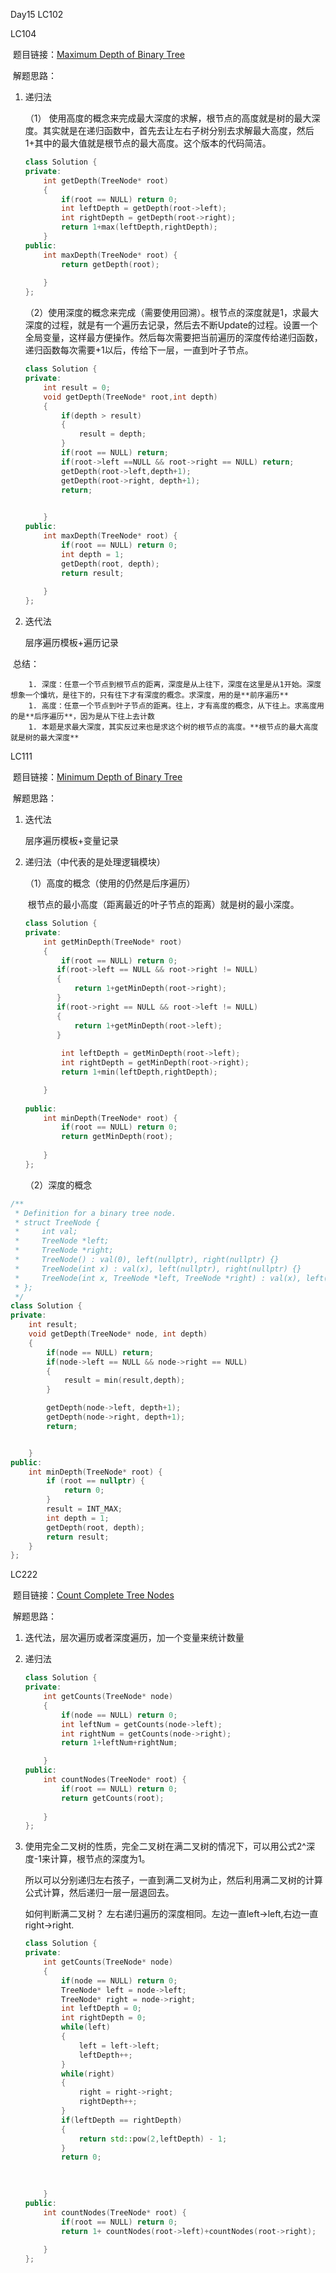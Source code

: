 Day15 LC102



LC104

​	题目链接：[Maximum Depth of Binary Tree](https://leetcode.com/problems/maximum-depth-of-binary-tree/)

​	解题思路：

  1. 递归法

       （1） 使用高度的概念来完成最大深度的求解，根节点的高度就是树的最大深度。其实就是在递归函数中，首先去让左右子树分别去求解最大高度，然后1+其中的最大值就是根节点的最大高度。这个版本的代码简洁。

     ```C++
     class Solution {
     private:
         int getDepth(TreeNode* root)
         {
             if(root == NULL) return 0;
             int leftDepth = getDepth(root->left);
             int rightDepth = getDepth(root->right);
             return 1+max(leftDepth,rightDepth);
         }
     public:
         int maxDepth(TreeNode* root) {
             return getDepth(root);
             
         }
     };
     ```

      （2）使用深度的概念来完成（需要使用回溯）。根节点的深度就是1，求最大深度的过程，就是有一个遍历去记录，然后去不断Update的过程。设置一个全局变量，这样最方便操作。然后每次需要把当前遍历的深度传给递归函数，递归函数每次需要+1以后，传给下一层，一直到叶子节点。

     ```C++
     class Solution {
     private: 
         int result = 0;
         void getDepth(TreeNode* root,int depth)
         {
             if(depth > result)
             {
                 result = depth;
             }
             if(root == NULL) return;
             if(root->left ==NULL && root->right == NULL) return;
             getDepth(root->left,depth+1);
             getDepth(root->right, depth+1);
             return;
             
     
         }
     public:
         int maxDepth(TreeNode* root) {
             if(root == NULL) return 0;
             int depth = 1;
             getDepth(root, depth);
             return result;
             
         }
     };
     ```

     

     

  2. 迭代法

     层序遍历模板+遍历记录



​	总结：

		1. 深度：任意一个节点到根节点的距离，深度是从上往下，深度在这里是从1开始。深度想象一个馕坑，是往下的，只有往下才有深度的概念。求深度，用的是**前序遍历**
		1. 高度：任意一个节点到叶子节点的距离。往上，才有高度的概念，从下往上。求高度用的是**后序遍历**，因为是从下往上去计数
		1. 本题是求最大深度，其实反过来也是求这个树的根节点的高度。**根节点的最大高度就是树的最大深度**





LC111

​	题目链接：[Minimum Depth of Binary Tree](https://leetcode.com/problems/minimum-depth-of-binary-tree/)

​	解题思路：
  1. 迭代法

     层序遍历模板+变量记录

  2. 递归法（中代表的是处理逻辑模块）

     （1）高度的概念（使用的仍然是后序遍历）

     ​	根节点的最小高度（距离最近的叶子节点的距离）就是树的最小深度。

       

     ```C++
     class Solution {
     private:
         int getMinDepth(TreeNode* root)
         {
             if(root == NULL) return 0;
            if(root->left == NULL && root->right != NULL)
            {
                return 1+getMinDepth(root->right);
            }
            if(root->right == NULL && root->left != NULL)
            {
                return 1+getMinDepth(root->left);
            }
             
             int leftDepth = getMinDepth(root->left);
             int rightDepth = getMinDepth(root->right);
             return 1+min(leftDepth,rightDepth);
     
         }
         
     public:
         int minDepth(TreeNode* root) {
             if(root == NULL) return 0;
             return getMinDepth(root);
             
         }
     };
     ```
     
     
     （2）深度的概念

```C++
/**
 * Definition for a binary tree node.
 * struct TreeNode {
 *     int val;
 *     TreeNode *left;
 *     TreeNode *right;
 *     TreeNode() : val(0), left(nullptr), right(nullptr) {}
 *     TreeNode(int x) : val(x), left(nullptr), right(nullptr) {}
 *     TreeNode(int x, TreeNode *left, TreeNode *right) : val(x), left(left), right(right) {}
 * };
 */
class Solution {
private:
    int result;
    void getDepth(TreeNode* node, int depth)
    {
        if(node == NULL) return;
        if(node->left == NULL && node->right == NULL)
        {
            result = min(result,depth);
        }

        getDepth(node->left, depth+1);
        getDepth(node->right, depth+1);
        return;


    }
public:
    int minDepth(TreeNode* root) {
        if (root == nullptr) {
            return 0;
        }
        result = INT_MAX;
        int depth = 1;
        getDepth(root, depth);
        return result;
    }
};
```

LC222

​	题目链接：[Count Complete Tree Nodes](https://leetcode.com/problems/count-complete-tree-nodes/)

​	解题思路：

  1. 迭代法，层次遍历或者深度遍历，加一个变量来统计数量

  2. 递归法

     ```C++
     class Solution {
     private:
         int getCounts(TreeNode* node)
         {
             if(node == NULL) return 0;
             int leftNum = getCounts(node->left);
             int rightNum = getCounts(node->right);
             return 1+leftNum+rightNum;
     
         }
     public:
         int countNodes(TreeNode* root) {
             if(root == NULL) return 0;
             return getCounts(root);
             
         }
     };
     ```



3. 使用完全二叉树的性质，完全二叉树在满二叉树的情况下，可以用公式2^深度-1来计算，根节点的深度为1。

   所以可以分别递归左右孩子，一直到满二叉树为止，然后利用满二叉树的计算公式计算，然后递归一层一层退回去。

   如何判断满二叉树？ 左右递归遍历的深度相同。左边一直left->left,右边一直right->right.

   ```C++
   class Solution {
   private:
       int getCounts(TreeNode* node)
       {
           if(node == NULL) return 0;
           TreeNode* left = node->left;
           TreeNode* right = node->right;
           int leftDepth = 0;
           int rightDepth = 0;
           while(left)
           {
               left = left->left;
               leftDepth++;
           }
           while(right)
           {
               right = right->right;
               rightDepth++;
           }
           if(leftDepth == rightDepth)
           {
               return std::pow(2,leftDepth) - 1;
           }
           return 0;
         
        
   
       }
   public:
       int countNodes(TreeNode* root) {
           if(root == NULL) return 0;
           return 1+ countNodes(root->left)+countNodes(root->right);
           
       }
   };
   ```

   
